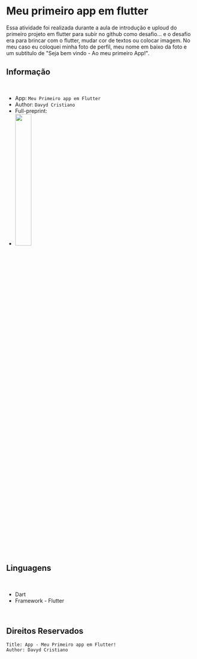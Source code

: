 # Meu primeiro app em flutter

Essa atividade foi realizada durante a aula de introdução e uploud do primeiro projeto em flutter para subir no github como desafio... e o desafio era  para brincar com o flutter, mudar cor de textos ou colocar imagem. No meu caso eu coloquei minha foto de perfil, meu nome em baixo da foto e um subtitulo de "Seja bem vindo - Ao meu primeiro App!".

## Informação
<br>

- App:  `Meu Primeiro app em Flutter`
- Author:  `Davyd Cristiano`
- Full-preprint:
- <img src="https://github.com/davydcristiano/site-guia-das-lixeiras-ecologicas/assets/53920878/81e72b9b-de9b-4035-890d-fb19079ffce0" width="30%">

## Linguagens
<br>

- Dart
- Framework - Flutter

<br>


## Direitos Reservados
```
Title: App - Meu Primeiro app em Flutter!
Author: Davyd Cristiano
```